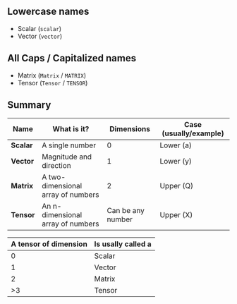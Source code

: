 ## Lowercase names
- Scalar (`scalar`)
- Vector (`vector`)
## All Caps / Capitalized names
- Matrix (`Matrix` / `MATRIX`)
- Tensor (`Tensor` / `TENSOR`)

## Summary

| Name       | What is it?                        | Dimensions        | Case (usually/example) |
| ---------- | ---------------------------------- | ----------------- | ---------------------- |
| **Scalar** | A single number                    | 0                 | Lower (a)              |
| **Vector** | Magnitude and direction            | 1                 | Lower (y)              |
| **Matrix** | A two-dimensional array of numbers | 2                 | Upper (Q)              |
| **Tensor** | An n-dimensional array of numbers  | Can be any number | Upper (X)              |

| A tensor of dimension | Is usally called a |
| --------------------- | ------------------ |
| 0                     | Scalar             |
| 1                     | Vector             |
| 2                     | Matrix             |
| >3                    | Tensor             |
